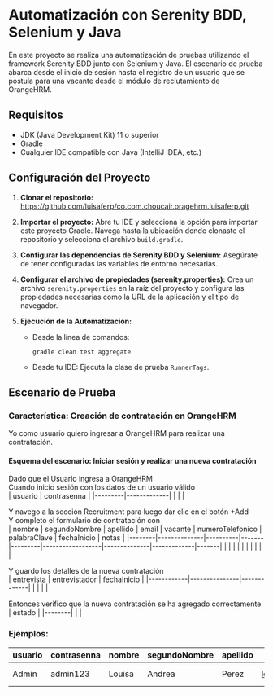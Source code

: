 # Automatización con Serenity BDD, Selenium y Java

En este proyecto se realiza una automatización de pruebas utilizando el framework Serenity BDD junto con Selenium y Java. El escenario de prueba abarca desde el inicio de sesión hasta el registro de un usuario que se postula para una vacante desde el módulo de reclutamiento de OrangeHRM.

## Requisitos

- JDK (Java Development Kit) 11 o superior
- Gradle
- Cualquier IDE compatible con Java (IntelliJ IDEA, etc.)

## Configuración del Proyecto

1. **Clonar el repositorio:**
   https://github.com/luisaferp/co.com.choucair.oragehrm.luisaferp.git

2. **Importar el proyecto:**
   Abre tu IDE y selecciona la opción para importar este proyecto Gradle.
   Navega hasta la ubicación donde clonaste el repositorio y selecciona el archivo `build.gradle`.

3. **Configurar las dependencias de Serenity BDD y Selenium:**
   Asegúrate de tener configuradas las variables de entorno necesarias.

4. **Configurar el archivo de propiedades (serenity.properties):**
   Crea un archivo `serenity.properties` en la raíz del proyecto y configura las propiedades necesarias como la URL de la aplicación y el tipo de navegador.

5. **Ejecución de la Automatización:**

   - Desde la línea de comandos:
     ```
     gradle clean test aggregate
     ```

   - Desde tu IDE:
     Ejecuta la clase de prueba `RunnerTags`.

## Escenario de Prueba

### Característica: Creación de contratación en OrangeHRM

Yo como usuario quiero ingresar a OrangeHRM para realizar una contratación.

#### Esquema del escenario: Iniciar sesión y realizar una nueva contratación

Dado que el Usuario ingresa a OrangeHRM  
Cuando inicio sesión con los datos de un usuario válido  
| usuario | contrasenna |
|---------|-------------|
| <usuario> | <contrasenna> |

Y navego a la sección Recruitment para luego dar clic en el botón +Add  
Y completo el formulario de contratación con  
| nombre | segundoNombre | apellido | email | vacante | numeroTelefonico | palabraClave | fechaInicio | notas |
|--------|--------------|----------|-------|---------|------------------|--------------|-------------|-------|
| <nombre> | <segundoNombre> | <apellido> | <email> | <vacante> | <numeroTelefonico> | <palabraClave> | <fechaInicio> | <notas> |

Y guardo los detalles de la nueva contratación  
| entrevista | entrevistador | fechaInicio |
|------------|---------------|-------------|
| <entrevista> | <entrevistador> | <fechaInicio> |

Entonces verifico que la nueva contratación se ha agregado correctamente  
| estado |
|--------|
| <estado> |

### Ejemplos:

| usuario | contrasenna | nombre | segundoNombre | apellido | email                   | vacante               | numeroTelefonico | palabraClave | fechaInicio | notas              | entrevista      | entrevistador  | estado |
|---------|-------------|--------|---------------|----------|-------------------------|-----------------------|------------------|--------------|-------------|--------------------|-----------------|----------------|--------|
| Admin   | admin123    | Louisa | Andrea        | Perez    | louisafer2024@gmail.com | Payroll Administrator | 3003019900       | QA           | 2000-19-07  | Postulacion Junior | ChoucairTesting | Charles Carter | Hired  |
